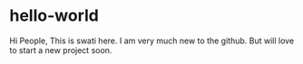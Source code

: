 # hello-world

Hi People,
This is swati here. I am very much new to the github.
But will love to start a new project soon.

